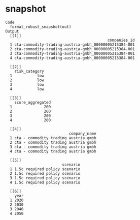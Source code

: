 # snapshot

    Code
      format_robust_snapshot(out)
    Output
      [[1]]
                                                 companies_id
      1 cta-commodity-trading-austria-gmbh_00000005215384-001
      2 cta-commodity-trading-austria-gmbh_00000005215384-001
      3 cta-commodity-trading-austria-gmbh_00000005215384-001
      4 cta-commodity-trading-austria-gmbh_00000005215384-001
      
      [[2]]
        risk_category
      1           low
      2           low
      3           low
      4           low
      
      [[3]]
        score_aggregated
      1              200
      2              200
      3              200
      4              200
      
      [[4]]
                                company_name
      1 cta - commodity trading austria gmbh
      2 cta - commodity trading austria gmbh
      3 cta - commodity trading austria gmbh
      4 cta - commodity trading austria gmbh
      
      [[5]]
                             scenario
      1 1.5c required policy scenario
      2 1.5c required policy scenario
      3 1.5c required policy scenario
      4 1.5c required policy scenario
      
      [[6]]
        year
      1 2020
      2 2030
      3 2040
      4 2050
      

